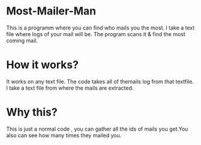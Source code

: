 # Most-Mailer-Man
This is a programm where you can find who mails you the most. I take a text file where logs of your mail will be. The program scans it & find the most coming mail.

# How it works?
It works on any text file. The code takes all of themails log from that textfile. I take a text file from where the mails are extracted.

# Why this?
This is just a normal code , you can gather all the ids of mails you get.You also can see how many times they mailed you.

